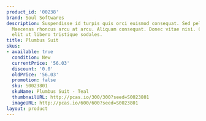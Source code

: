 ```yaml
---
product_id: '00238'
brand: Soul Softwares
description: Suspendisse id turpis quis orci euismod consequat. Sed pellentesque orci.
  Maecenas rhoncus arcu at arcu. Aliquam consequat. Donec vitae nisi. Curabitur non
  elit ut libero tristique sodales.
title: Plumbus Suit
skus:
- available: true
  condition: New
  currentPrice: '56.03'
  discount: '0.0'
  oldPrice: '56.03'
  promotion: false
  sku: S0023801
  skuName: Plumbus Suit - Teal
  thumbnailURL: http://pcas.io/300/300?seed=S0023801
  imageURL: http://pcas.io/600/600?seed=S0023801
layout: product
---
```

